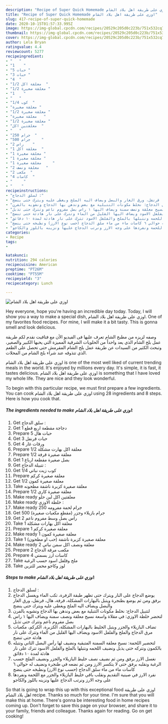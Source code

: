```yaml
---
description: "Recipe of Super Quick Homemade اوزي على طريقة اهل بلاد الشام"
title: "Recipe of Super Quick Homemade اوزي على طريقة اهل بلاد الشام"
slug: 417-recipe-of-super-quick-homemade
date: 2020-10-15T01:57:33.995Z
image: https://img-global.cpcdn.com/recipes/20529c205d0c223b/751x532cq70/الصورة-الرئيسية-لوصفةاوزي-على-طريقة-اهل-بلاد-الشام.jpg
thumbnail: https://img-global.cpcdn.com/recipes/20529c205d0c223b/751x532cq70/الصورة-الرئيسية-لوصفةاوزي-على-طريقة-اهل-بلاد-الشام.jpg
cover: https://img-global.cpcdn.com/recipes/20529c205d0c223b/751x532cq70/الصورة-الرئيسية-لوصفةاوزي-على-طريقة-اهل-بلاد-الشام.jpg
author: Lela Bryan
ratingvalue: 4.4
reviewcount: 5277
recipeingredient:
- "   "
- "1    "
- "5 حبات "
- "3 حبات "
- "4  "
- "1/2 معلقة اكل  "
- "1/2 معلقة صغيرة "
- "1    "
- "   "
- "1/4 كوب  "
- "معلقة صغيرة "
- "1/2 معلقة صغيرة "
- "معلقة صغيرة   "
- "1/2 معلقة صغيرة "
- "معلقتين اكل  "
- "   "
- "250 جرام  "
- "500 جرام     "
- "2 راس    "
- "1 معلقة اكل  "
- "1 معلقة صغيرة "
- "1 معلقة صغيرة "
- "1 معلقة صغيرة     "
- "2 معلقة ونصف   "
- "2 مكعب  "
- "4 كاسات  "
- "     "
- "    "
recipeinstructions:
- "لسلق الدجاج :"
- "يوضع الدجاج على النار ويترك حتى تظهر طبقة الزفرة، تكب الماء ويغسل الدجاج برفق ومن ثم يوضع بطنجرة ويتبل بالبهارات المشكلة، قرفة، هال، قرنفل، ورق الغار والبصل ويضاف اليه الملح ويغطى عليه ويترك حتى ينضج"
- "لتتبيل الدجاج: نخلط مكونات التتبلية مع بعض وندهن بها الدجاج ونشويه بالفرن"
- "لتحضر خلطة الاوزي: في مقلاة واسعة نسيح معلقة ونصف سمنة ويضاف اليها ١ راس بصل مفروم ناعم وتترك حتى تذبل"
- "تضاف البازيلاء والجزر ويتبل الخليط بالبهارات المشكلة، الكزبرة، الكركم، مكعبات مرق الدجاج والملح والفلفل الاسود ويضاف اليها القليل من الماء وتترك على نار هادئة حتى تنضج"
- "لتحضير اللحمة: نسيح معلقة السمنة المتبقية ونضيف لها رأس البصل الثاني ونتبله بالكمون ونتركه حتى يذبل ونضيف اللحمه ونتبلها بالملح والفلفل الاسود تترك على نار هادئة لمدة ١٠ دقائق"
- "نغسل الارز برفق ومن ثم نضيف نصف خليط البازيلاء والجزر ونضيف الملح حسب الرغبة ونقلبه برفق حتى لا يتكسر الارز ومن ثم نضعه في طنجرة ونضيف له حوالي ٦ كاسات ماء من ماء سلق الدجاج (حسب نوع الارز) ونطبخه حتى ينضج"
- "نفرد الارز في صينية التقديم ونقلب باقي خليط البازيلاء والجزر مع اللحمة ونفردها على وجه الارز ونرتب الدجاج عليها ونزينه باللوز والكاجو"
categories:
- Recipe
tags:
- 

katakunci:  
nutrition: 294 calories
recipecuisine: American
preptime: "PT26M"
cooktime: "PT55M"
recipeyield: "3"
recipecategory: Lunch

---
```



![اوزي على طريقة اهل بلاد الشام](https://img-global.cpcdn.com/recipes/20529c205d0c223b/751x532cq70/الصورة-الرئيسية-لوصفةاوزي-على-طريقة-اهل-بلاد-الشام.jpg)

Hey everyone, hope you're having an incredible day today. Today, I will show you a way to make a special dish, اوزي على طريقة اهل بلاد الشام. One of my favorites food recipes. For mine, I will make it a bit tasty. This is gonna smell and look delicious.

وصفه لزيزه من مطبخ الشام تعرف عليها فى الفيديو الأن مع فتافيت نقدم لكم طريقة عمل بلح الشام الذي يعد واحداً من الحلويات الشرقية المميزة التي يحبها الكبير والصغير، وتبحث الكثير من السيدات عن طريقة عمل بلح الشام المقرمش حتى تحصل على الطعم الذي تتذوقه عند شراء بلح الشام من المحلات.

اوزي على طريقة اهل بلاد الشام is one of the most well liked of current trending meals in the world. It's enjoyed by millions every day. It's simple, it is fast, it tastes delicious. اوزي على طريقة اهل بلاد الشام is something that I have loved my whole life. They are nice and they look wonderful.


To begin with this particular recipe, we must first prepare a few ingredients. You can cook اوزي على طريقة اهل بلاد الشام using 28 ingredients and 8 steps. Here is how you cook that.

<!--inarticleads1-->

##### The ingredients needed to make اوزي على طريقة اهل بلاد الشام:

1. Get  سلق الدجاج :
1. Get 1 دجاجة مقطعة اربع قطع
1. Prepare 5 حبات هال
1. Get 3 حبات قرنفل
1. Get 4 ورقات غار
1. Prepare 1/2 معلقة اكل بهارت مشكلة
1. Prepare 1/2 معلقة صغيرة قرفة
1. Get 1 بصل صغيرة مقطعة ارباع
1. Get  تتبيلة الدجاج :
1. Get 1/4 كوب زيت نباتي
1. Prepare معلقة صغيرة كركم
1. Get 1/2 معلقة صغيرة كمون
1. Take معلقة صغيرة كزبرة ناشفة مطحونه
1. Prepare 1/2 معلقة صغيرة كاري
1. Make ready معلقتين اكل لبن حلو
1. Make ready  خلطة الاوزي :
1. Make ready 250 جرام لحمة مفرومه
1. Get 500 جرام بازيلاء وجزر (مقطع مكعبات صغيرة)
1. Get 2 راس بصل وسط مفروم ناعم
1. Take 1 معلقة اكل بهارات مشكلة
1. Prepare 1 معلقة صغيرة كركم
1. Make ready 1 معلقة صغيرة كمون
1. Take 1 معلقة صغيرة كزبرة ناشفة (حب او مطحون)
1. Make ready 2 معلقة ونصف اكل سمن نباتي
1. Prepare 2 مكعب مرقة الدجاج
1. Prepare 4 كاسات ارز بسمتي
1. Take  ملح وفلفل اسود حسب الرغبة
1. Take  لوز وكاجو محمر للتزين




<!--inarticleads2-->

##### Steps to make اوزي على طريقة اهل بلاد الشام:

1. لسلق الدجاج :
1. يوضع الدجاج على النار ويترك حتى تظهر طبقة الزفرة، تكب الماء ويغسل الدجاج برفق ومن ثم يوضع بطنجرة ويتبل بالبهارات المشكلة، قرفة، هال، قرنفل، ورق الغار والبصل ويضاف اليه الملح ويغطى عليه ويترك حتى ينضج
1. لتتبيل الدجاج: نخلط مكونات التتبلية مع بعض وندهن بها الدجاج ونشويه بالفرن
1. لتحضر خلطة الاوزي: في مقلاة واسعة نسيح معلقة ونصف سمنة ويضاف اليها ١ راس بصل مفروم ناعم وتترك حتى تذبل
1. تضاف البازيلاء والجزر ويتبل الخليط بالبهارات المشكلة، الكزبرة، الكركم، مكعبات مرق الدجاج والملح والفلفل الاسود ويضاف اليها القليل من الماء وتترك على نار هادئة حتى تنضج
1. لتحضير اللحمة: نسيح معلقة السمنة المتبقية ونضيف لها رأس البصل الثاني ونتبله بالكمون ونتركه حتى يذبل ونضيف اللحمه ونتبلها بالملح والفلفل الاسود تترك على نار هادئة لمدة ١٠ دقائق
1. نغسل الارز برفق ومن ثم نضيف نصف خليط البازيلاء والجزر ونضيف الملح حسب الرغبة ونقلبه برفق حتى لا يتكسر الارز ومن ثم نضعه في طنجرة ونضيف له حوالي ٦ كاسات ماء من ماء سلق الدجاج (حسب نوع الارز) ونطبخه حتى ينضج
1. نفرد الارز في صينية التقديم ونقلب باقي خليط البازيلاء والجزر مع اللحمة ونفردها على وجه الارز ونرتب الدجاج عليها ونزينه باللوز والكاجو




So that is going to wrap this up with this exceptional food اوزي على طريقة اهل بلاد الشام recipe. Thanks so much for your time. I'm sure that you will make this at home. There's gonna be interesting food in home recipes coming up. Don't forget to save this page on your browser, and share it to your family, friends and colleague. Thanks again for reading. Go on get cooking!
